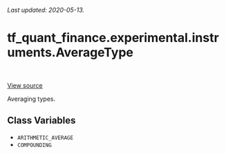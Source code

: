 <!--
This file is generated by a tool. Do not edit directly.
For open-source contributions the docs will be updated automatically.
-->

*Last updated: 2020-05-13.*

<div itemscope itemtype="http://developers.google.com/ReferenceObject">
<meta itemprop="name" content="tf_quant_finance.experimental.instruments.AverageType" />
<meta itemprop="path" content="Stable" />
<meta itemprop="property" content="ARITHMETIC_AVERAGE"/>
<meta itemprop="property" content="COMPOUNDING"/>
</div>

# tf_quant_finance.experimental.instruments.AverageType

<!-- Insert buttons and diff -->

<table class="tfo-notebook-buttons tfo-api" align="left">
</table>

<a target="_blank" href="https://github.com/google/tf-quant-finance/blob/master/tf_quant_finance/experimental/instruments/rates_common.py">View source</a>



Averaging types.

<!-- Placeholder for "Used in" -->


## Class Variables

* `ARITHMETIC_AVERAGE` <a id="ARITHMETIC_AVERAGE"></a>
* `COMPOUNDING` <a id="COMPOUNDING"></a>
